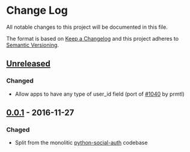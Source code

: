# Change Log

All notable changes to this project will be documented in this file.

The format is based on [Keep a Changelog](http://keepachangelog.com/)
and this project adheres to [Semantic Versioning](http://semver.org/).

## [Unreleased](https://github.com/python-social-auth/social-app-pyramid/commits/master)

### Changed
- Allow apps to have any type of user_id field (port of [#1040](https://github.com/omab/python-social-auth/pull/1040)
  by prmtl)

## [0.0.1](https://github.com/python-social-auth/social-app-pyramid/releases/tag/0.0.1) - 2016-11-27

### Chaged
- Split from the monolitic [python-social-auth](https://github.com/omab/python-social-auth)
  codebase
